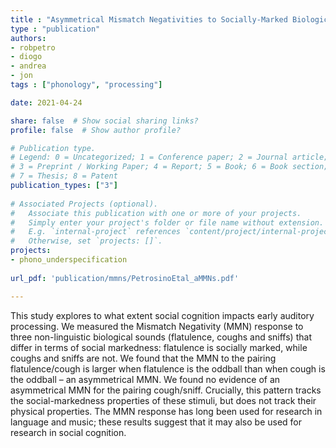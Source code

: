 ```yaml
---
title : "Asymmetrical Mismatch Negativities to Socially-Marked Biological Sounds"
type : "publication"
authors: 
- robpetro
- diogo
- andrea
- jon
tags : ["phonology", "processing"]

date: 2021-04-24

share: false  # Show social sharing links?
profile: false  # Show author profile?

# Publication type.
# Legend: 0 = Uncategorized; 1 = Conference paper; 2 = Journal article;
# 3 = Preprint / Working Paper; 4 = Report; 5 = Book; 6 = Book section;
# 7 = Thesis; 8 = Patent
publication_types: ["3"]
  
# Associated Projects (optional).
#   Associate this publication with one or more of your projects.
#   Simply enter your project's folder or file name without extension.
#   E.g. `internal-project` references `content/project/internal-project/index.md`.
#   Otherwise, set `projects: []`.
projects:
- phono_underspecification
 
url_pdf: 'publication/mmns/PetrosinoEtal_aMMNs.pdf'

---
```


This study explores to what extent social cognition impacts early auditory processing. We measured the Mismatch Negativity (MMN) response to three non-linguistic biological sounds (flatulence, coughs and sniffs) that differ in terms of social markedness: flatulence is socially marked, while coughs and sniffs are not. We found that the MMN to the pairing flatulence/cough is larger when flatulence is the oddball than when cough is the oddball – an asymmetrical MMN. We found no evidence of an asymmetrical MMN for the pairing cough/sniff. Crucially, this pattern tracks the social-markedness properties of these stimuli, but does not track their physical properties. The MMN response has long been used for research in language and music; these results suggest that it may also be used for research in social cognition.
